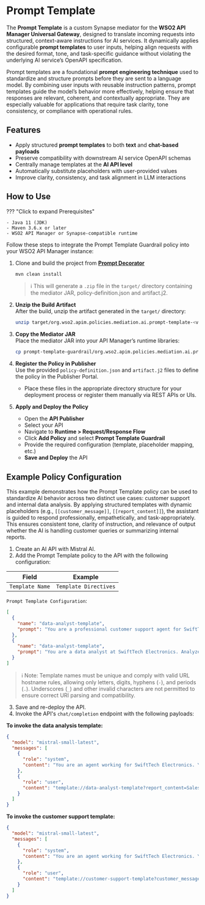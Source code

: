 # Prompt Template

The **Prompt Template** is a custom Synapse mediator for the **WSO2 API Manager Universal Gateway**, designed to translate incoming requests into structured, context-aware instructions for AI services. It dynamically applies configurable **prompt templates** to user inputs, helping align requests with the desired format, tone, and task-specific guidance without violating the underlying AI service’s OpenAPI specification.

Prompt templates are a foundational **prompt engineering technique** used to standardize and structure prompts before they are sent to a language model. By combining user inputs with reusable instruction patterns, prompt templates guide the model’s behavior more effectively, helping ensure that responses are relevant, coherent, and contextually appropriate. They are especially valuable for applications that require task clarity, tone consistency, or compliance with operational rules.


## Features

- Apply structured **prompt templates** to both **text** and **chat-based payloads**
- Preserve compatibility with downstream AI service OpenAPI schemas
- Centrally manage templates at the **AI API level**
- Automatically substitute placeholders with user-provided values
- Improve clarity, consistency, and task alignment in LLM interactions

## How to Use

??? "Click to expand Prerequisites"

    - Java 11 (JDK)
    - Maven 3.6.x or later
    - WSO2 API Manager or Synapse-compatible runtime

Follow these steps to integrate the Prompt Template Guardrail policy into your WSO2 API Manager instance:

1. Clone and build the project from [**Prompt Decorator**](https://github.com/wso2-extensions/apim-policies/tree/main/mediation/ai/prompt-decorator/universal-gw/prompt-decorator)

    ```bash
    mvn clean install
    ```

    > ℹ️ This will generate a `.zip` file in the `target/` directory containing the mediator JAR, policy-definition.json and artifact.j2.

2. **Unzip the Build Artifact**  
   After the build, unzip the artifact generated in the `target/` directory:

   ```bash
   unzip target/org.wso2.apim.policies.mediation.ai.prompt-template-<version>-distribution.zip -d prompt-template-guardrail
   ```

3. **Copy the Mediator JAR**  
   Place the mediator JAR into your API Manager’s runtime libraries:

   ```bash
   cp prompt-template-guardrail/org.wso2.apim.policies.mediation.ai.prompt-template-<version>.jar $APIM_HOME/repository/components/lib/
   ```

4. **Register the Policy in Publisher**  
   Use the provided `policy-definition.json` and `artifact.j2` files to define the policy in the Publisher Portal.

    - Place these files in the appropriate directory structure for your deployment process or register them manually via REST APIs or UIs.

5. **Apply and Deploy the Policy**
    - Open the **API Publisher**
    - Select your API
    - Navigate to **Runtime > Request/Response Flow**
    - Click **Add Policy** and select **Prompt Template Guardrail**
    - Provide the required configuration (template, placeholder mapping, etc.)
    - **Save and Deploy** the API


## Example Policy Configuration

This example demonstrates how the Prompt Template policy can be used to standardize AI behavior across two distinct use cases: customer support and internal data analysis. By applying structured templates with dynamic placeholders (e.g., `[[customer_message]]`, `[[report_content]]`), the assistant is guided to respond professionally, empathetically, and task-appropriately. This ensures consistent tone, clarity of instruction, and relevance of output whether the AI is handling customer queries or summarizing internal reports.

1. Create an AI API with Mistral AI.
2. Add the Prompt Template policy to the API with the following configuration:

| Field           | Example               |
|-----------------|-----------------------|
| `Template Name` | `Template Directives` |

`Prompt Template Configuration`:
```json
[
  {
    "name": "data-analyst-template",
    "prompt": "You are a professional customer support agent for SwiftTech Electronics. A customer has submitted the following message:\n\n\"[[customer_message]]\"\n\nCraft a helpful and empathetic response addressing the issue. Use a polite and understanding tone. If the issue is the company's fault, apologize sincerely. Offer a resolution or next steps where possible. Sign off in a friendly and professional manner."
  },
  {
    "name": "data-analyst-template",
    "prompt": "You are a data analyst at SwiftTech Electronics. Analyze the following internal report:\n\n\"[[report_content]]\"\n\nSummarize the key points in 3–5 bullet points. Identify any actionable insights or recommendations. At the end, classify the overall sentiment of the report as Positive, Neutral, or Negative based on its content. Keep the tone professional and concise."
  }
]
```

> ℹ️ Note: Template names must be unique and comply with valid URL hostname rules, allowing only letters, digits, hyphens (`-`), and periods (`.`). Underscores (`_`) and other invalid characters are not permitted to ensure correct URI parsing and compatibility.

3. Save and re-deploy the API.
4. Invoke the API's `chat/completion` endpoint with the following payloads:

**To invoke the data analysis template:**
```json
{
  "model": "mistral-small-latest",
  "messages": [
    {
      "role": "system",
      "content": "You are an agent working for SwiftTech Electronics. Your responses must align with the company’s organizational guidelines:\n\n- Provide clear, concise, and professional summaries.\n- Ensure insights and recommendations are actionable and data-driven.\n- Maintain confidentiality and avoid speculation.\n- Use a formal tone suitable for internal business communication.\n- Highlight key trends and risks without exaggeration."
    },
    {
      "role": "user",
      "content": "template://data-analyst-template?report_content=Sales%20in%20Q2%20grew%20by%208%25%2C%20driven%20by%20strong%20performance%20in%20the%20accessories%20category.%20However%2C%20customer%20satisfaction%20scores%20dropped%20slightly%20due%20to%20shipping%20delays%20in%20May.%20Regional%20performance%20shows%20growth%20in%20Europe%2C%20while%20APAC%20lagged%20behind%20expectations.%20Inventory%20turnover%20improved%20by%2015%25%20following%20system%20upgrades."
    }
  ]
}
```

**To invoke the customer support template:**
```json
{
  "model": "mistral-small-latest",
  "messages": [
    {
      "role": "system",
      "content": "You are an agent working for SwiftTech Electronics. Your responses must align with the company’s organizational guidelines:\n\n- Provide clear, concise, and professional summaries.\n- Ensure insights and recommendations are actionable and data-driven.\n- Maintain confidentiality and avoid speculation.\n- Use a formal tone suitable for internal business communication.\n- Highlight key trends and risks without exaggeration."
    },
    {
      "role": "user",
      "content": "template://customer-support-template?customer_message=I%20received%20my%20order%20today%2C%20but%20the%20charger%20is%20missing%20from%20the%20box.%20I%20need%20it%20urgently."
    }
  ]
}
```